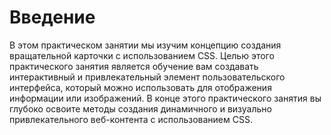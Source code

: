 # Введение

В этом практическом занятии мы изучим концепцию создания вращательной карточки с использованием CSS. Целью этого практического занятия является обучение вам создавать интерактивный и привлекательный элемент пользовательского интерфейса, который можно использовать для отображения информации или изображений. В конце этого практического занятия вы глубоко освоите методы создания динамичного и визуально привлекательного веб-контента с использованием CSS.
